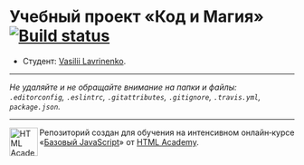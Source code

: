 # Учебный проект «Код и Магия» [![Build status][travis-image]][travis-url]

* Студент: [Vasilii Lavrinenko](https://up.htmlacademy.ru/javascript/9/user/90552).

---

_Не удаляйте и не обращайте внимание на папки и файлы:_<br>
_`.editorconfig`, `.eslintrc`, `.gitattributes`, `.gitignore`, `.travis.yml`, `package.json`._

---

<a href="https://htmlacademy.ru/intensive/javascript"><img align="left" width="50" height="50" title="HTML Academy" src="https://up.htmlacademy.ru/static/img/intensive/javascript/logo-for-github.svg"></a>

Репозиторий создан для обучения на интенсивном онлайн‑курсе «[Базовый JavaScript](https://htmlacademy.ru/intensive/javascript)» от [HTML Academy](https://htmlacademy.ru).

[travis-image]: https://travis-ci.org/htmlacademy-javascript/90552-code-and-magick.svg?branch=master
[travis-url]: https://travis-ci.org/htmlacademy-javascript/90552-code-and-magick
